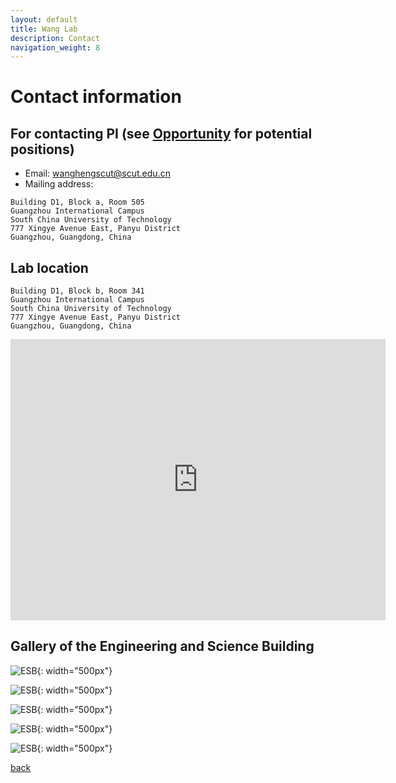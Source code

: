 ```yaml
---
layout: default
title: Wang Lab
description: Contact
navigation_weight: 8
---
```

# Contact information

## For contacting PI (see [Opportunity](./opportunity) for potential positions)
* Email: wanghengscut@scut.edu.cn
* Mailing address: 

```
Building D1, Block a, Room 505
Guangzhou International Campus
South China University of Technology
777 Xingye Avenue East, Panyu District
Guangzhou, Guangdong, China
```

## Lab location

```
Building D1, Block b, Room 341
Guangzhou International Campus
South China University of Technology
777 Xingye Avenue East, Panyu District
Guangzhou, Guangdong, China
```

<iframe src="https://www.google.com/maps/embed?pb=!1m18!1m12!1m3!1d3221.968830914922!2d-86.80791088556268!3d36.1429721800892!2m3!1f0!2f0!3f0!3m2!1i1024!2i768!4f13.1!3m3!1m2!1s0x886466a36c193d31%3A0x4b305c7cf34bf09c!2sVanderbilt%20University%20The%20Engineering%20and%20Science%20Building!5e0!3m2!1sen!2sus!4v1651102089280!5m2!1sen!2sus" width="600" height="450" style="border:0;" allowfullscreen="" loading="lazy" referrerpolicy="no-referrer-when-downgrade"></iframe>


## Gallery of the Engineering and Science Building

![ESB](ESB_02.jpeg){: width="500px"} 

![ESB](ESB_04.jpeg){: width="500px"} 

![ESB](ESB_03.jpeg){: width="500px"} 

![ESB](ESB_05.jpeg){: width="500px"} 

![ESB](ESB_06.jpeg){: width="500px"} 

 

[back](./)


